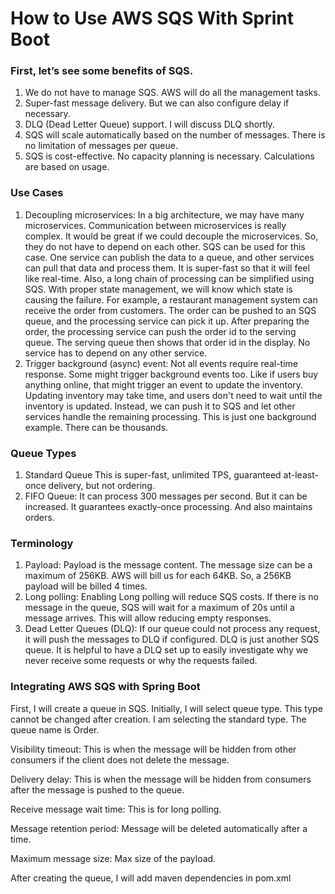 # How to Use AWS SQS With Sprint Boot

### First, let’s see some benefits of SQS.

1. We do not have to manage SQS. AWS will do all the management tasks.
2. Super-fast message delivery. But we can also configure delay if necessary.
3. DLQ (Dead Letter Queue) support. I will discuss DLQ shortly.
4. SQS will scale automatically based on the number of messages. There is no limitation of messages per queue.
5. SQS is cost-effective. No capacity planning is necessary. Calculations are based on usage.

### Use Cases

1. Decoupling microservices: In a big architecture, we may have many microservices. Communication between microservices
   is really complex. It would be great if we could decouple the microservices. So, they do not have to depend on each
   other. SQS can be used for this case. One service can publish the data to a queue, and other services can pull that
   data and process them. It is super-fast so that it will feel like real-time. Also, a long chain of processing can be
   simplified using SQS. With proper state management, we will know which state is causing the failure. For example, a
   restaurant management system can receive the order from customers. The order can be pushed to an SQS queue, and the
   processing service can pick it up. After preparing the order, the processing service can push the order id to the
   serving queue. The serving queue then shows that order id in the display. No service has to depend on any other
   service.
2. Trigger background (async) event: Not all events require real-time response. Some might trigger background events
   too. Like if users buy anything online, that might trigger an event to update the inventory. Updating inventory may
   take time, and users don't need to wait until the inventory is updated. Instead, we can push it to SQS and let other
   services handle the remaining processing. This is just one background example. There can be thousands.

### Queue Types

1. Standard Queue This is super-fast, unlimited TPS, guaranteed at-least-once delivery, but not ordering.
2. FIFO Queue:
   It can process 300 messages per second. But it can be increased. It guarantees exactly-once processing. And also
   maintains orders.

### Terminology

1. Payload: Payload is the message content. The message size can be a maximum of 256KB. AWS will bill us for each 64KB.
   So, a 256KB payload will be billed 4 times.
2. Long polling: Enabling Long polling will reduce SQS costs. If there is no message in the queue, SQS will wait for a
   maximum of 20s until a message arrives. This will allow reducing empty responses.
3. Dead Letter Queues (DLQ): If our queue could not process any request, it will push the messages to DLQ if configured.
   DLQ is just another SQS queue. It is helpful to have a DLQ set up to easily investigate why we never receive some
   requests or why the requests failed.

### Integrating AWS SQS with Spring Boot

First, I will create a queue in SQS. Initially, I will select queue type. This type cannot be changed after creation. I
am selecting the standard type. The queue name is Order.

Visibility timeout: This is when the message will be hidden from other consumers if the client does not delete the
message.

Delivery delay: This is when the message will be hidden from consumers after the message is pushed to the queue.

Receive message wait time: This is for long polling.

Message retention period: Message will be deleted automatically after a time.

Maximum message size: Max size of the payload.

After creating the queue, I will add maven dependencies in pom.xml
